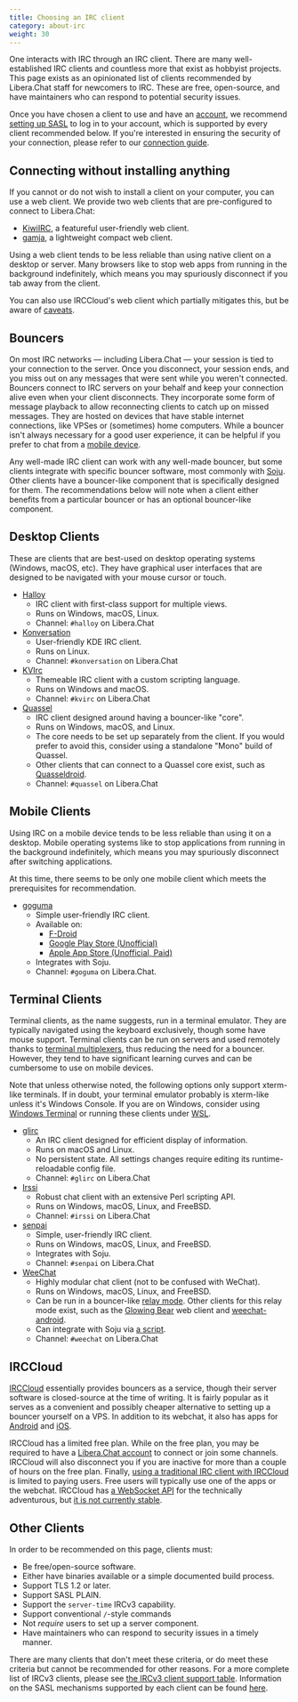 ```yaml
---
title: Choosing an IRC client
category: about-irc
weight: 30
---
```


One interacts with IRC through an IRC client.
There are many well-established IRC clients and countless more that exist
as hobbyist projects. This page exists as an opinionated list of clients
recommended by Libera.Chat staff for newcomers to IRC.
These are free, open-source, and have maintainers who can respond to
potential security issues.

Once you have chosen a client to use and have an
[account](/guides/registration), we recommend [setting up SASL](/guides/sasl)
to log in to your account, which is supported by every client recommended
below. If you're interested in ensuring the security of your
connection, please refer to our [connection guide](/guides/connect).

## Connecting without installing anything

If you cannot or do not wish to install a client on your computer, you can use
a web client.
We provide two web clients that are pre-configured to connect to Libera.Chat:

- [KiwiIRC](https://web.libera.chat), a featureful user-friendly web client.
- [gamja](https://web.libera.chat/gamja), a lightweight compact web client.

Using a web client tends to be less reliable than using native client on a
desktop or server. Many browsers like to stop web apps from running in the
background indefinitely, which means you may spuriously disconnect if you tab
away from the client.

You can also use IRCCloud's web client which partially mitigates this,
but be aware of [caveats](#irccloud).

## Bouncers

On most IRC networks — including Libera.Chat — your session is tied to
your connection to the server. Once you disconnect, your session ends,
and you miss out on any messages that were sent while you weren't connected.
Bouncers connect to IRC servers on your behalf and
keep your connection alive even when your client disconnects.
They incorporate some form of message playback to allow reconnecting clients
to catch up on missed messages. They are hosted on devices that have
stable internet connections, like VPSes or (sometimes) home computers.
While a bouncer isn't always necessary for a good user experience, it can be
helpful if you prefer to chat from a [mobile device](#mobile-clients).

Any well-made IRC client can work with any well-made bouncer,
but some clients integrate with specific bouncer software, most commonly with
[Soju](https://codeberg.org/emersion/soju).
Other clients have a bouncer-like component that is specifically designed
for them. The recommendations below will note when a client either benefits
from a particular bouncer or has an optional bouncer-like component.

## Desktop Clients

These are clients that are best-used on desktop operating systems
(Windows, macOS, etc). They have graphical user interfaces that are designed
to be navigated with your mouse cursor or touch.

- [Halloy](https://github.com/squidowl/halloy)
  - IRC client with first-class support for multiple views.
  - Runs on Windows, macOS, Linux.
  - Channel: `#halloy` on Libera.Chat
- [Konversation](https://konversation.kde.org)
  - User-friendly KDE IRC client.
  - Runs on Linux.
  - Channel: `#konversation` on Libera.Chat
- [KVIrc](https://www.kvirc.net)
  - Themeable IRC client with a custom scripting language.
  - Runs on Windows and macOS.
  - Channel: `#kvirc` on Libera.Chat
- [Quassel](https://quassel-irc.org)
  - IRC client designed around having a bouncer-like "core".
  - Runs on Windows, macOS, and Linux.
  - The core needs to be set up separately from the client.
    If you would prefer to avoid this, consider using a standalone
    "Mono" build of Quassel.
  - Other clients that can connect to a Quassel core exist,
    such as [Quasseldroid](https://quasseldroid.info/).
  - Channel: `#quassel` on Libera.Chat

## Mobile Clients

Using IRC on a mobile device tends to be less reliable than using it on a
desktop. Mobile operating systems like to stop applications from
running in the background indefinitely, which means you may spuriously
disconnect after switching applications.

At this time, there seems to be only one mobile client which meets the
prerequisites for recommendation.

- [goguma](https://codeberg.org/emersion/goguma#readme)
  - Simple user-friendly IRC client.
  - Available on:
    - [F-Droid][goguma-fdroid]
    - [Google Play Store (Unofficial)][goguma-google]
    - [Apple App Store (Unofficial, Paid)][goguma-apple]
  - Integrates with Soju.
  - Channel: `#goguma` on Libera.Chat.

[goguma-fdroid]: https://f-droid.org/packages/fr.emersion.goguma/
[goguma-google]: https://play.google.com/store/apps/details?id=fr.emersion.goguma.play
[goguma-apple]: https://apps.apple.com/us/app/goguma-irc/id6470394620

## Terminal Clients

Terminal clients, as the name suggests, run in a terminal emulator. They are
typically navigated using the keyboard exclusively, though some have mouse
support. Terminal clients can be run on servers and used remotely thanks to
[terminal multiplexers](https://en.wikipedia.org/wiki/Terminal_multiplexer),
thus reducing the need for a bouncer. However, they tend to have significant
learning curves and can be cumbersome to use on mobile devices.

Note that unless otherwise noted, the following options only support
xterm-like terminals. If in doubt, your terminal emulator probably is
xterm-like unless it's Windows Console. If you are on Windows, consider using
[Windows Terminal](https://github.com/microsoft/terminal)
or running these clients under
[WSL](https://learn.microsoft.com/en-us/windows/wsl/install).

- [glirc](https://hackage.haskell.org/package/glirc#readme)
  - An IRC client designed for efficient display of information.
  - Runs on macOS and Linux.
  - No persistent state.
    All settings changes require editing its runtime-reloadable config file.
  - Channel: `#glirc` on Libera.Chat
- [Irssi](https://irssi.org)
  - Robust chat client with an extensive Perl scripting API.
  - Runs on Windows, macOS, Linux, and FreeBSD.
  - Channel: `#irssi` on Libera.Chat
- [senpai](https://git.sr.ht/~delthas/senpai)
  - Simple, user-friendly IRC client.
  - Runs on Windows, macOS, Linux, and FreeBSD.
  - Integrates with Soju.
  - Channel: `#senpai` on Libera.Chat
- [WeeChat](https://weechat.org)
  - Highly modular chat client (not to be confused with WeChat).
  - Runs on Windows, macOS, Linux, and FreeBSD.
  - Can be run in a bouncer-like [relay mode][weechat-relay].
    Other clients for this relay mode exist, such as the
    [Glowing Bear][weechat-gb] web client and
    [weechat-android][weechat-android].
  - Can integrate with Soju via [a script][weechat-soju].
  - Channel: `#weechat` on Libera.Chat

[weechat-relay]: https://weechat.org/files/doc/stable/weechat_user.en.html#relay
[weechat-gb]: https://glowing-bear.org
[weechat-android]: https://github.com/ubergeek42/weechat-android#weechat-android-relay-client
[weechat-soju]: https://weechat.org/scripts/source/soju.py.html/

## IRCCloud

[IRCCloud](https://irccloud.com) essentially provides bouncers as a service,
though their server software is closed-source at the time of writing.
It is fairly popular as it serves as a convenient and possibly cheaper
alternative to setting up a bouncer yourself on a VPS.
In addition to its webchat, it also has apps for
[Android](https://play.google.com/store/apps/details?id=com.irccloud.android&hl=en_US)
and [iOS](https://apps.apple.com/us/app/irccloud/id672699103).

IRCCloud has a limited free plan. While on the free plan, you may be required
to have a [Libera.Chat account](/guides/registration) to connect or
join some channels. IRCCloud will also disconnect you if you are inactive for
more than a couple of hours on the free plan. Finally,
[using a traditional IRC client with IRCCloud][irccloud-bnc] is limited
to paying users. Free users will typically use one of the apps or the webchat.
IRCCloud has [a WebSocket API][irccloud-api] for the technically adventurous,
but [it is not currently stable][irccloud-warn].

[irccloud-bnc]: https://blog.irccloud.com/bouncer/
[irccloud-api]: https://github.com/irccloud/irccloud-tools/wiki#official-api-docs
[irccloud-warn]: https://github.com/irccloud/irccloud-tools/wiki/API-Overview#important-note

## Other Clients

In order to be recommended on this page, clients must:

- Be free/open-source software.
- Either have binaries available or a simple documented build process.
- Support TLS 1.2 or later.
- Support SASL PLAIN.
- Support the `server-time` IRCv3 capability.
- Support conventional `/`-style commands
- Not _require_ users to set up a server component.
- Have maintainers who can respond to security issues in a timely manner.

There are many clients that don't meet these criteria,
or do meet these criteria but cannot be recommended for other reasons.
For a more complete list of IRCv3 clients, please see
[the IRCv3 client support table](https://ircv3.net/software/clients).
Information on the SASL mechanisms supported by each client
can be found [here](https://ircv3.net/docs/sasl-mechs).
